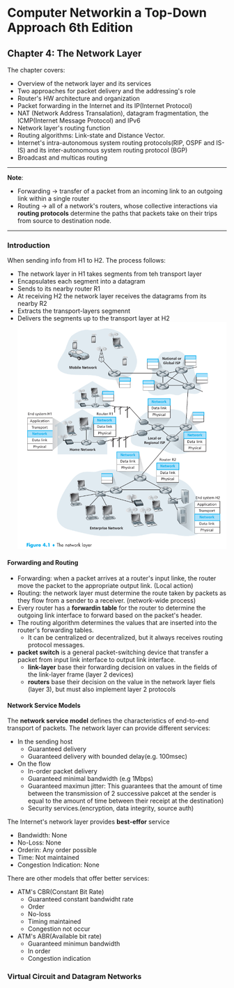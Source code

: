 # Computer Networkin a Top-Down Approach 6th Edition
## Chapter 4: The Network Layer
The chapter covers:
* Overview of the network layer and its services
* Two approaches for packet delivery and the addressing's role
* Router's HW architecture and organization
* Packet forwarding in the Internet and its IP(Internet Protocol)
* NAT (Network Address Transalation), datagram fragmentation, the ICMP(Internet Message Protocol) and IPv6
* Network layer's routing function
* Routing algorithms: Link-state and Distance Vector.
* Internet's intra-autonomous system routing protocols(RIP, OSPF and IS-IS) and its inter-autonomous system routing protocol (BGP)
* Broadcast and multicas routing
--- 
**Note**:
* Forwarding -> transfer of a packet from an incoming link to an outgoing link within a single router
* Routing -> all of a network's routers, whose collective interactions via **routing protocols** determine the paths that packets take on their trips from source to destination node.
---
### Introduction
When sending info from H1 to H2. The process follows:
* The network layer in H1 takes segments from teh transport layer
* Encapsulates each segment into a datagram
* Sends to its nearby router R1
* At receiving H2 the network layer receives the datagrams from its nearby R2
* Extracts the transport-layers segmennt
* Delivers the segments up to the transport layer at H2
![](img/2022-02-06-12-15-28.png)
#### Forwarding and Routing 
* Forwarding: when a packet arrives at a router's input linke, the router move the packet to the appropriate output link. (Local action)
* Routing: the network layer must determine the route taken by packets as they flow from a sender to a receiver. (network-wide process)
* Every router has a **forwardin table** for the router to determine the outgoing link interface to forward based on the packet's header.
* The routing algorithm determines the values that are inserted into the router's forwarding tables.
	* It can be centralized or decentralized, but it always receives routing protocol messages.
* **packet switch** is a general packet-switching device that transfer a packet from input link interface to output link interface.
	* **link-layer** base their forwarding decision on values in the fields of the link-layer frame (layer 2 devices)
	* **routers** base their decision on the value in the network layer fiels (layer 3), but must also implement layer 2 protocols
#### Network Service Models
The **network service model** defines the characteristics of end-to-end transport of packets.
The network layer can provide different services:
* In the sending host
	* Guaranteed delivery
	* Guaranteed delivery with bounded delay(e.g. 100msec)
* On the flow
	* In-order packet delivery
	* Guaranteed minimal bandwidth (e.g 1Mbps)
	* Guaranteed maximun jitter: This guarantees that the amount of time between the transmission of 2 successive pakcet at the sender is equal to the amount of time between their receipt at the destination)
	* Security services.(encryption, data integrity, source auth)

The Internet's network layer provides **best-effor** service
* Bandwidth: None
* No-Loss: None
* Orderin: Any order possible
* Time: Not maintained
* Congestion Indication: None

There are other models that offer better services:
* ATM's CBR(Constant Bit Rate)
	* Guaranteed constant bandwidht rate
	* Order
	* No-loss
	* Timing maintained
	* Congestion not occur
* ATM's ABR(Available bit rate)
	* Guaranteed minimun bandwidth
	* In order
	* Congestion indication
### Virtual Circuit and Datagram Networks

